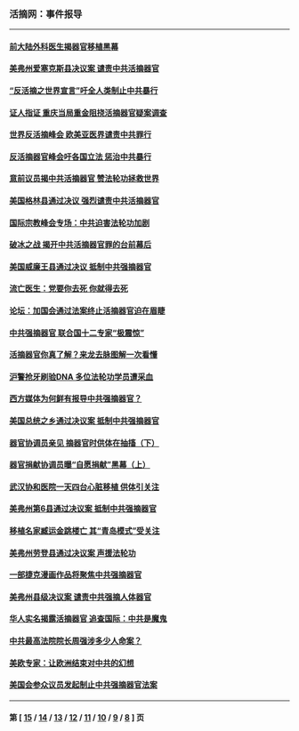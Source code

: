 ### 活摘网：事件报导
---
#### [前大陆外科医生揭器官移植黑幕](../../pages/nf5877/n13401416.md?11290430) 
#### [美弗州爱塞克斯县决议案 谴责中共活摘器官](../../pages/nf5877/n13320919.md?11290430) 
#### [“反活摘之世界宣言”吁全人类制止中共暴行](../../pages/nf5877/n13259730.md?11290430) 
#### [证人指证 重庆当局重金阻挠活摘器官疑案调查](../../pages/nf5877/n13259127.md?11290430) 
#### [世界反活摘峰会 欧美亚医界谴责中共罪行](../../pages/nf5877/n13253550.md?11290430) 
#### [反活摘器官峰会吁各国立法 惩治中共暴行](../../pages/nf5877/n13245052.md?11290430) 
#### [意前议员揭中共活摘器官 赞法轮功拯救世界](../../pages/nf5877/n13203445.md?11290430) 
#### [美国格林县通过决议 强烈谴责中共活摘器官](../../pages/nf5877/n13119367.md?11290430) 
#### [国际宗教峰会专场：中共迫害法轮功加剧](../../pages/nf5877/n13088279.md?11290430) 
#### [破冰之战 揭开中共活摘器官罪的台前幕后](../../pages/nf5877/n13082457.md?11290430) 
#### [美国威廉王县通过决议 抵制中共强摘器官](../../pages/nf5877/n13056521.md?11290430) 
#### [流亡医生：党要你去死 你就得去死](../../pages/nf5877/n13052835.md?11290430) 
#### [论坛：加国会通过法案终止活摘器官迫在眉睫](../../pages/nf5877/n13029839.md?11290430) 
#### [中共强摘器官 联合国十二专家“极震惊”](../../pages/nf5877/n13024313.md?11290430) 
#### [活摘器官你真了解？来龙去脉图解一次看懂](../../pages/nf5877/n13013820.md?11290430) 
#### [沪警抢牙刷验DNA 多位法轮功学员遭采血](../../pages/nf5877/n12969218.md?11290430) 
#### [西方媒体为何鲜有报导中共强摘器官？](../../pages/nf5877/n12932034.md?11290430) 
#### [美国总统之乡通过决议案 抵制中共强摘器官](../../pages/nf5877/n12908242.md?11290430) 
#### [器官协调员亲见 摘器官时供体在抽搐（下）](../../pages/nf5877/n12898622.md?11290430) 
#### [器官捐献协调员曝“自愿捐献”黑幕（上）](../../pages/nf5877/n12878830.md?11290430) 
#### [武汉协和医院一天四台心脏移植 供体引关注](../../pages/nf5877/n12863175.md?11290430) 
#### [美弗州第6县通过决议案 抵制中共强摘器官](../../pages/nf5877/n12805218.md?11290430) 
#### [移植名家臧运金跳楼亡 其“青岛模式”受关注](../../pages/nf5877/n12803746.md?11290430) 
#### [美弗州劳登县通过决议案 声援法轮功](../../pages/nf5877/n12785715.md?11290430) 
#### [一部捷克漫画作品将聚焦中共强摘器官](../../pages/nf5877/n12785954.md?11290430) 
#### [美弗州县级决议案 谴责中共强摘人体器官](../../pages/nf5877/n12721290.md?11290430) 
#### [华人实名揭露活摘器官 追查国际：中共是魔鬼](../../pages/nf5877/n12691724.md?11290430) 
#### [中共最高法院院长周强涉多少人命案？](../../pages/nf5877/n12678074.md?11290430) 
#### [美欧专家：让欧洲结束对中共的幻想](../../pages/nf5877/n12652921.md?11290430) 
#### [美国会参众议员发起制止中共强摘器官法案](../../pages/nf5877/n12627668.md?11290430) 

---
#### 第 [ [15](./15.md?11290430) / [14](./14.md?11290430) / [13](./13.md?11290430) / [12](./12.md?11290430) / [11](./11.md?11290430) / [10](./10.md?11290430) / [9](./9.md?11290430) / [8](./8.md?11290430) ] 页
